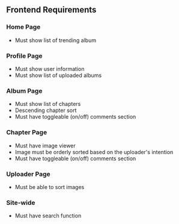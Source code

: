 ## Frontend Requirements

### Home Page
- Must show list of trending album

### Profile Page
- Must show user information
- Must show list of uploaded albums

### Album Page
- Must show list of chapters
- Descending chapter sort
- Must have toggleable (on/off) comments section

### Chapter Page
- Must have image viewer
- Image must be orderly sorted based on the uploader's intention
- Must have toggleable (on/off) comments section

### Uploader Page
- Must be able to sort images

### Site-wide
- Must have search function